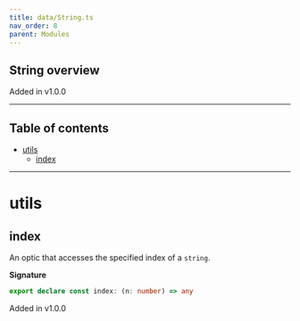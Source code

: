 ```yaml
---
title: data/String.ts
nav_order: 8
parent: Modules
---
```


## String overview

Added in v1.0.0

---

<h2 class="text-delta">Table of contents</h2>

- [utils](#utils)
  - [index](#index)

---

# utils

## index

An optic that accesses the specified index of a `string`.

**Signature**

```ts
export declare const index: (n: number) => any
```

Added in v1.0.0

